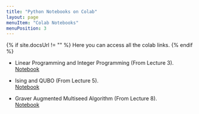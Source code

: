 ```yaml
---
title: "Python Notebooks on Colab"
layout: page
menuItem: "Colab Notebooks"
menuPosition: 3
---
```

{% if site.docsUrl != "" %}
Here you can access all the colab links.
{% endif %}

- Linear Programming and Integer Programming (From Lecture 3).<br> 
[Notebook](https://colab.research.google.com/github/bernalde/QuIPML/blob/master/notebooks/Notebook%201%20-%20LP%20and%20IP.ipynb)

- Ising and QUBO (From Lecture 5).<br> 
[Notebook](https://colab.research.google.com/github/bernalde/QuIPML/blob/main/notebooks/Notebook%202%20-%20QUBO%20and%20Ising.ipynb)

- Graver Augmented Multiseed Algorithm (From Lecture 8).<br> 
[Notebook](https://colab.research.google.com/github/bernalde/QuIPML/blob/master/notebooks/Notebook%205%20-%20GAMA.ipynb)

<!-- Graver Basis (From Lecture 3).<br> 
[Notebook](https://colab.research.google.com/github/bernalde/QuIP/blob/master/notebooks/Notebook%203%20-%20Graver%20basis.ipynb)

- Ising Model (From Lecture 4).<br> 
[Notebook](https://colab.research.google.com/github/bernalde/QuIP/blob/master/notebooks/Notebook%204%20-%20Ising%20Model.ipynb)

- Quadratic Unconstrained Binary Optimization [QUBO] (From Lecture 5).<br> 
[Notebook](https://colab.research.google.com/github/bernalde/QuIP/blob/master/notebooks/Notebook%205%20-%20QUBO.ipynb)

- Graver Augmented Multiseed Algorithm [GAMA] (From Lecture 6).<br> 
[Notebook](https://colab.research.google.com/github/bernalde/QuIP/blob/master/notebooks/Notebook%206%20-%20GAMA.ipynb)

- Quantum Annealing via D-Wave (From Lecture 7).<br> 
[Notebook](https://colab.research.google.com/github/bernalde/QuIP/blob/master/notebooks/Notebook%207%20-%20DWave.ipynb) -->

